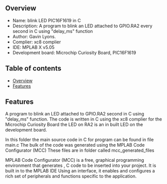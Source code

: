 
Overview
--------------------------------------------
* Name: blink LED PIC16F1619 in C
* Description: A program to blink an LED attached to GPIO.RA2 every second in C using "delay_ms" function
* Author: Gavin Lyons.
* Complier: xc8 complier
* IDE:  MPLAB X v5.05
* Development board: Microchip Curiosity Board, PIC16F1619

Table of contents
---------------------------

  * [Overview](#overview)
  * [Features](#features)


Features
----------------------

A program to blink an LED attached to GPIO.RA2 second in C using "delay_ms" function. 
The code is written in C using the xc8 complier for the  Microchip Curiosity Board
the LED on RA2 is an in built LED on the development board.

In this folder the main source code in C for program can be found in file main.c
The bulk of the code was generated using the MPLAB Code Configurator (MCC)
These files are in folder called mcc_generated_files

MPLAB Code Configurator (MCC) is a free, graphical programming environment that generates ,
C code to be inserted into your project. It is built in to the MPLAB IDE
Using an interface, it enables and configures a rich set of 
peripherals and functions specific to the application.





